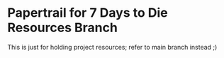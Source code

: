 # Papertrail for 7 Days to Die Resources Branch
This is just for holding project resources; refer to main branch instead ;)

